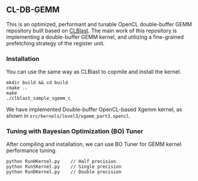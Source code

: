 ## CL-DB-GEMM

This is an optimized, performant and tunable OpenCL double-buffer GEMM repository built based on [CLBlast](https://github.com/CNugteren/CLBlast).
The main work of this repository is implementing a double-buffer GEMM kernel, and utilizing a fine-grained prefetching strategy of the register unit.


### Installation

You can use the same way as CLBlast to copmile and install the kernel.
```
mkdir build && cd build
cmake ..
make
./clblast_sample_sgemm_c
```
We have implemented Double-buffer OpenCL-based Xgemm kernel, as shown in `src/kernels/level3/xgemm_part3.opencl`.


### Tuning with Bayesian Optimization (BO) Tuner

After compiling and installation, we can use BO Tuner for GEMM kernel performance tuning.
```
python RunHKernel.py    // Half precision
python RunSKernel.py    // Single precision
python RunDKernel.py    // Double precision
```
